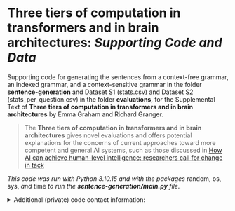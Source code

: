 # Three tiers of computation in transformers and in brain architectures: *Supporting Code and Data*


Supporting code for generating the sentences from a context-free grammar, an indexed grammar, and a context-sensitive grammar in the folder **sentence-generation** and Dataset S1 (stats.csv) and Dataset S2 (stats_per_question.csv) in the folder **evaluations**, for the Supplemental Text of **Three tiers of computation in transformers and in brain architectures** by Emma Graham and Richard Granger.


> The **Three tiers of computation in transformers and in brain architectures** gives novel evaluations and offers potential explanations for the concerns of current approaches toward more competent and general AI systems, such as those discussed in [How AI can achieve human-level intelligence: researchers call for change in tack](https://www.nature.com/articles/d41586-025-00649-4?utm_source=Live+Audience&utm_campaign=865f0cafd4-nature-briefing-daily-20250305&utm_medium=email&utm_term=0_b27a691814-865f0cafd4-49902692)



*This code was run with Python 3.10.15 and with the packages* random, os, sys, *and* time *to run the **sentence-generation/main.py** file.*



<details>  
<summary>Additional (private) code contact information: </summary>

contact emma.graham.th@dartmouth.edu for 

* additional scripts of API calling wrappers
* evaluation scripts and raw model outputs
* visualization scripts

</details>
